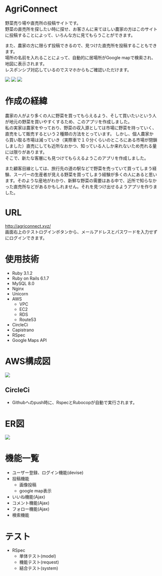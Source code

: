 # AgriConnect
 野菜売り場や直売所の投稿サイトです。<br>
 野菜の直売所を探したい時に探せ、お客さんに来てほしい農家の方はこのサイトに投稿することによって、いろんな方に見てもらうことができます。<br>
 
 また、農家の方に限らず投稿できるので、見つけた直売所を投稿することもできます。<br>
 場所の名前を入れることによって、自動的に居場所がGoogle mapで検索され、地図に表示されます。<br>
 レスポンシブ対応しているのでスマホからもご確認いただけます。

 <img src="https://user-images.githubusercontent.com/100943868/222951831-a7308229-8922-45dd-901b-c36e75616cb1.png">
 <img src= "https://user-images.githubusercontent.com/100943868/222951811-43e42981-093a-40ac-ad60-f122a0cf16ae.png">
 <img src= "https://user-images.githubusercontent.com/100943868/222951804-d7f958a2-5790-4226-8c2e-9171e24a1e5d.png">

# 作成の経緯
農家の人がより多くの人に野菜を買ってもらえるよう、そして買いたいという人が地元の野菜を買いやすくするため、このアプリを作成しました。<br>
私の実家は農家をやっており、野菜の収入源としては市場に野菜を持っていく、直売をして販売するという２種類の方法をとっています。
しかし、個人農家から買い取る市場は減っていき（実際車で１０分くらいのところにある市場が閉鎖しました）直売にしても近所なおかつ、知っている人しか来れないため売れる量には限りがあります。<br>
そこで、新たな客層にも見つけてもらえるようこのアプリを作成しました。<br>

また顧客目線としては、旅行先の道の駅などで野菜を売っていて買ってしまう経験、スーパーの生産者が見える野菜を買ってしまう経験が多くの人にあると思います。そのような産地がわかり、新鮮な野菜の需要はある中で、近所で知らなかった直売所などがあるかもしれません。それを見つけ出せるようアプリを作りました。
  
  

# URL
http://agriconnect.xyz/ <br>
画面右上のテストログインボタンから、メールアドレスとパスワードを入力せずにログインできます。

# 使用技術
- Ruby 3.1.2
- Ruby on Rails 6.1.7
- MySQL 8.0
- Nginx
- Unicorn
- AWS
  - VPC
  - EC2
  - RDS
  - Route53
- CircleCi
- Capistrano
- RSpec
- Google Maps API

# AWS構成図
<img src="https://user-images.githubusercontent.com/100943868/222156545-06eda726-21fb-4b01-9ed7-8ebcd29b0860.png">

## CircleCi
- Githubへのpush時に、RspecとRubocopが自動で実行されます。

# ER図
<img src="https://user-images.githubusercontent.com/100943868/222953468-b945d653-6234-4b81-892d-29d0477cfbac.png">

# 機能一覧
- ユーザー登録、ログイン機能(devise)
- 投稿機能
  - 画像投稿
  - google map表示
- いいね機能(Ajax)
- コメント機能(Ajax)
- フォロー機能(Ajax)
- 検索機能

# テスト
- RSpec
  - 単体テスト(model)
  - 機能テスト(request)
  - 結合テスト(system)
